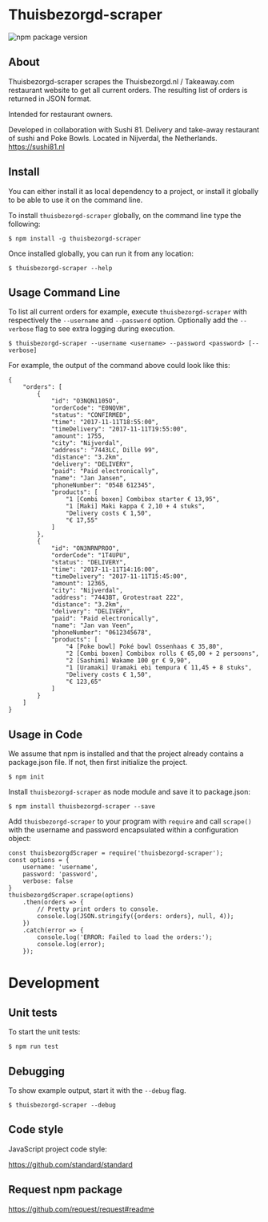 
Thuisbezorgd-scraper
====================

![npm package version](https://img.shields.io/npm/v/thuisbezorgd-scraper.svg)

About
-----
Thuisbezorgd-scraper scrapes the Thuisbezorgd.nl / Takeaway.com restaurant website to get all current orders. 
The resulting list of orders is returned in JSON format. 

Intended for restaurant owners.

Developed in collaboration with Sushi 81. Delivery and take-away restaurant of sushi and Poke Bowls. Located in Nijverdal, the Netherlands. 
https://sushi81.nl   

Install
-------
You can either install it as local dependency to a project, or install it globally to be able to use it on the command line.

To install <code>thuisbezorgd-scraper</code> globally, on the command line type the following:

    $ npm install -g thuisbezorgd-scraper
        
Once installed globally, you can run it from any location:

    $ thuisbezorgd-scraper --help
        

Usage Command Line
------------------
To list all current orders for example, execute <code>thuisbezorgd-scraper</code> with respectively the 
<code>--username</code> and <code>--password</code> option. Optionally add the <code>--verbose</code> 
flag to see extra logging during execution.

    $ thuisbezorgd-scraper --username <username> --password <password> [--verbose]

For example, the output of the command above could look like this:

	{
		"orders": [
			{
				"id": "O3NQN1105O",
				"orderCode": "E0NQVH",
				"status": "CONFIRMED",
				"time": "2017-11-11T18:55:00",
				"timeDelivery": "2017-11-11T19:55:00",
				"amount": 1755,
				"city": "Nijverdal",
				"address": "7443LC, Dille 99",
				"distance": "3.2km",
				"delivery": "DELIVERY",
				"paid": "Paid electronically",
				"name": "Jan Jansen",
				"phoneNumber": "0548 612345",
				"products": [
					"1 [Combi boxen] Combibox starter € 13,95",
					"1 [Maki] Maki kappa € 2,10 + 4 stuks",
					"Delivery costs € 1,50",
					"€ 17,55"
				]
			},
			{
				"id": "ON3NRNPROO",
				"orderCode": "1T4UPU",
				"status": "DELIVERY",
				"time": "2017-11-11T14:16:00",
				"timeDelivery": "2017-11-11T15:45:00",
				"amount": 12365,
				"city": "Nijverdal",
				"address": "7443BT, Grotestraat 222",
				"distance": "3.2km",
				"delivery": "DELIVERY",
				"paid": "Paid electronically",
				"name": "Jan van Veen",
				"phoneNumber": "0612345678",
				"products": [
					"4 [Poke bowl] Poké bowl Ossenhaas € 35,80",
					"2 [Combi boxen] Combibox rolls € 65,00 + 2 persoons",
					"2 [Sashimi] Wakame 100 gr € 9,90",
					"1 [Uramaki] Uramaki ebi tempura € 11,45 + 8 stuks",
					"Delivery costs € 1,50",
					"€ 123,65"
				]
			}
		]
	}

Usage in Code
-------------
We assume that npm is installed and that the project already contains a package.json file. 
If not, then first initialize the project.

    $ npm init
      
Install <code>thuisbezorgd-scraper</code> as node module and save it to package.json:

    $ npm install thuisbezorgd-scraper --save

Add <code>thuisbezorgd-scraper</code> to your program with <code>require</code> 
and call <code>scrape()</code> with the username and password encapsulated within a 
configuration object:  

    const thuisbezorgdScraper = require('thuisbezorgd-scraper');
    const options = {
        username: 'username',
        password: 'password',
        verbose: false
    }
    thuisbezorgdScraper.scrape(options)
        .then(orders => {
            // Pretty print orders to console.
            console.log(JSON.stringify({orders: orders}, null, 4));
        })
        .catch(error => {
            console.log('ERROR: Failed to load the orders:');
            console.log(error);
        });

Development
===========

Unit tests
----------
To start the unit tests:

    $ npm run test
    
Debugging
---------
To show example output, start it with the <code>--debug</code> flag.

    $ thuisbezorgd-scraper --debug     
      
Code style 
----------
JavaScript project code style: 

https://github.com/standard/standard

Request npm package
-------------------
https://github.com/request/request#readme
